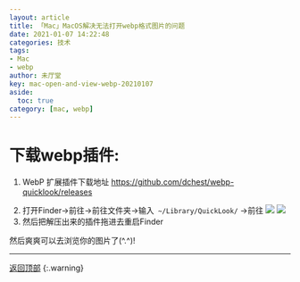 ```yaml
---
layout: article
title: 「Mac」MacOS解决无法打开webp格式图片的问题
date: 2021-01-07 14:22:48
categories: 技术
tags:
- Mac
- webp
author: 未厅堂
key: mac-open-and-view-webp-20210107
aside:
  toc: true
category: [mac, webp]
---
```



<span id='head'></span>


# 下载webp插件:
1. WebP 扩展插件下载地址 https://github.com/dchest/webp-quicklook/releases

<!--more-->

2. 打开Finder->前往->前往文件夹->输入``` ~/Library/QuickLook/``` ->前往
![](https://gitee.com/xusoso/image/raw/master/image/%E6%88%AA%E5%B1%8F2021-01-07%20%E4%B8%8B%E5%8D%888.31.53.png)
![](https://gitee.com/xusoso/image/raw/master/image/%E6%88%AA%E5%B1%8F2021-01-07%20%E4%B8%8B%E5%8D%888.38.54.png)
3. 然后把解压出来的插件拖进去重启Finder

然后爽爽可以去浏览你的图片了(^.^)!

---
[返回顶部](#head)
{:.warning}